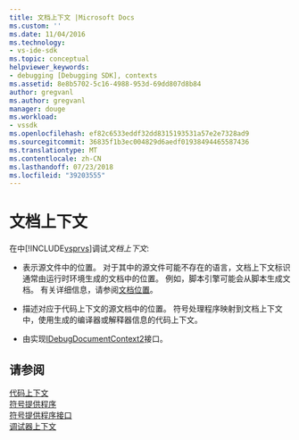 ```yaml
---
title: 文档上下文 |Microsoft Docs
ms.custom: ''
ms.date: 11/04/2016
ms.technology:
- vs-ide-sdk
ms.topic: conceptual
helpviewer_keywords:
- debugging [Debugging SDK], contexts
ms.assetid: 8e8b5702-5c16-4988-953d-69dd807d8b84
author: gregvanl
ms.author: gregvanl
manager: douge
ms.workload:
- vssdk
ms.openlocfilehash: ef82c6533eddf32dd8315193531a57e2e7328ad9
ms.sourcegitcommit: 36835f1b3ec004829d6aedf01938494465587436
ms.translationtype: MT
ms.contentlocale: zh-CN
ms.lasthandoff: 07/23/2018
ms.locfileid: "39203555"
---
```

# <a name="document-context"></a>文档上下文
在中[!INCLUDE[vsprvs](../../code-quality/includes/vsprvs_md.md)]调试*文档上下文*:  
  
-   表示源文件中的位置。 对于其中的源文件可能不存在的语言，文档上下文标识通常由运行时环境生成的文档中的位置。 例如，脚本引擎可能会从脚本生成文档。 有关详细信息，请参阅[文档位置](../../extensibility/debugger/document-position.md)。  
  
-   描述对应于代码上下文的源文档中的位置。 符号处理程序映射到文档上下文中，使用生成的编译器或解释器信息的代码上下文。  
  
-   由实现[IDebugDocumentContext2](../../extensibility/debugger/reference/idebugdocumentcontext2.md)接口。  
  
## <a name="see-also"></a>请参阅  
 [代码上下文](../../extensibility/debugger/code-context.md)   
 [符号提供程序](../../extensibility/debugger/symbol-provider.md)   
 [符号提供程序接口](../../extensibility/debugger/reference/symbol-provider-interfaces.md)   
 [调试器上下文](../../extensibility/debugger/debugger-contexts.md)